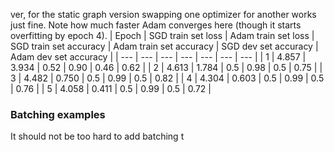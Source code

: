 ver, for the static graph version swapping one optimizer for another works just fine.
Note how much faster Adam converges here (though it starts overfitting by epoch
4).
| Epoch | SGD train set loss | Adam train set loss | SGD train set accuracy | Adam train set accuracy | SGD dev set accuracy | Adam dev set accuracy |
| --- | --- | --- | --- | --- | --- | --- |
| 1 | 4.857 | 3.934 | 0.52 | 0.90 | 0.46 | 0.62 |
| 2 | 4.613 | 1.784 | 0.5 | 0.98 | 0.5 | 0.75 |
| 3 | 4.482 | 0.750 | 0.5 | 0.99 | 0.5 | 0.82 |
| 4 | 4.304 | 0.603 | 0.5 | 0.99 | 0.5 | 0.76 |
| 5 | 4.058 | 0.411 | 0.5 | 0.99 | 0.5 | 0.72 |

### Batching examples
It should not be too hard to add batching t
